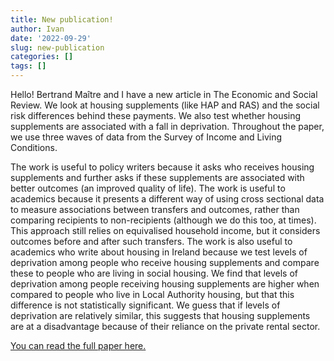 ```yaml
---
title: New publication!
author: Ivan
date: '2022-09-29'
slug: new-publication
categories: []
tags: []
---
```



Hello! 
Bertrand Maître and I have a new article in The Economic and Social Review. 
We look at housing supplements (like HAP and RAS) and the social risk differences behind these payments. 
We also test whether housing supplements are associated with a fall in deprivation. 
Throughout the paper, we use three waves of data from the Survey of Income and Living Conditions. 

The work is useful to policy writers because it asks who receives housing supplements and further asks if these supplements are associated with better outcomes (an improved quality of life).
The work is useful to academics because it presents a different way of using cross sectional data to measure associations between transfers and outcomes, rather than comparing recipients to non-recipients (although we do this too, at times).
This approach still relies on equivalised household income, but it considers outcomes before and after such transfers.
The work is also useful to academics who write about housing in Ireland because we test levels of deprivation among people who receive housing supplements and compare these to people who are living in social housing.
We find that levels of deprivation among people receiving housing supplements are higher when compared to people who live in Local Authority housing, but that this difference is not statistically significant.
We guess that if levels of deprivation are relatively similar, this suggests that housing supplements are at a disadvantage because of their reliance on the private rental sector. 

[You can read the full paper here.](https://www.esr.ie/article/view/1965)
